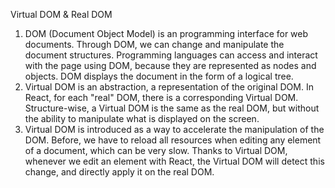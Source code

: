 Virtual DOM & Real DOM
1. DOM (Document Object Model) is an programming interface for web documents. Through DOM, we can change and manipulate the document structures. Programming
languages can access and interact with the page using DOM, because they are represented as nodes and objects. DOM displays the document in the form of a
logical tree.
2. Virtual DOM is an abstraction, a representation of the original DOM. In React, for each "real" DOM, there is a corresponding Virtual DOM. Structure-wise,
a Virtual DOM is the same as the real DOM, but without the ability to manipulate what is displayed on the screen.  
3. Virtual DOM is introduced as a way to accelerate the manipulation of the DOM. Before, we have to reload all resources when editing any element of a document,
which can be very slow. Thanks to Virtual DOM, whenever we edit an element with React, the Virtual DOM will detect this change, and directly apply it on the 
real DOM. 